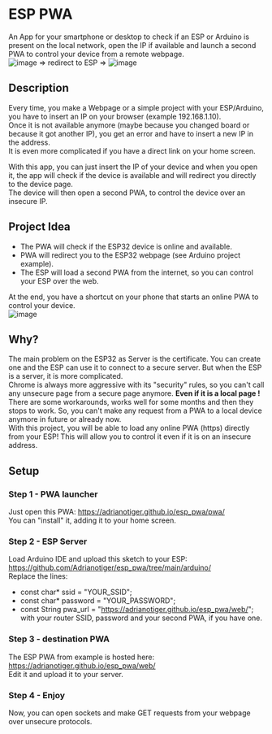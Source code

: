 # ESP PWA
 An App for your smartphone or desktop to check if an ESP or Arduino is present on the local network, open the IP if available and launch a second PWA to control your device from a remote webpage.  
 ![image](https://user-images.githubusercontent.com/7373079/223377531-0f753896-e954-4347-83a6-d037c5d4050c.png) => redirect to ESP => ![image](https://user-images.githubusercontent.com/7373079/223378939-6d52cd5b-8d0f-4b6b-af8e-5a8720306700.png)


 
 ## Description
 Every time, you make a Webpage or a simple project with your ESP/Arduino, you have to insert an IP on your browser (example 192.168.1.10).  
 Once it is not available anymore (maybe because you changed board or because it got another IP), you get an error and have to insert a new IP in the address.  
 It is even more complicated if you have a direct link on your home screen.  
 
 With this app, you can just insert the IP of your device and when you open it, the app will check if the device is available and will redirect you directly to the device page.  
 The device will then open a second PWA, to control the device over an insecure IP.
 
 ## Project Idea
 - The PWA will check if the ESP32 device is online and available.  
 - PWA will redirect you to the ESP32 webpage (see Arduino project example).  
 - The ESP will load a second PWA from the internet, so you can control your ESP over the web.  
 
 At the end, you have a shortcut on your phone that starts an online PWA to control your device.  
 ![image](https://user-images.githubusercontent.com/7373079/223369618-8bf29b62-e813-40b6-995b-91d1a9d818c7.png)

 
 ## Why? 
 The main problem on the ESP32 as Server is the certificate. You can create one and the ESP can use it to connect to a secure server. But when the ESP is a server, it is more complicated.  
 Chrome is always more aggressive with its "security" rules, so you can't call any unsecure page from a secure page anymore. **Even if it is a local page !**  
 There are some workarounds, works well for some months and then they stops to work. So, you can't make any request from a PWA to a local device anymore in future or already now.  
 With this project, you will be able to load any online PWA (https) directly from your ESP! This will allow you to control it even if it is on an insecure address.
 
## Setup
### Step 1 - PWA launcher
Just open this PWA: https://adrianotiger.github.io/esp_pwa/pwa/  
You can "install" it, adding it to your home screen.  

### Step 2 - ESP Server
Load Arduino IDE and upload this sketch to your ESP:  
https://github.com/Adrianotiger/esp_pwa/tree/main/arduino/  
Replace the lines:  
- const char* ssid = "YOUR_SSID";
- const char* password = "YOUR_PASSWORD";
- const String pwa_url = "https://adrianotiger.github.io/esp_pwa/web/";  
with your router SSID, password and your second PWA, if you have one.  

### Step 3 - destination PWA
The ESP PWA from example is hosted here: https://adrianotiger.github.io/esp_pwa/web/  
Edit it and upload it to your server.

### Step 4 - Enjoy
Now, you can open sockets and make GET requests from your webpage over unsecure protocols.
